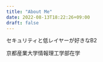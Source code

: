 ```yaml
---
title: "About Me"
date: 2022-08-13T18:22:26+09:00
draft: false
---
```


セキュリティと低レイヤーが好きなB2

京都産業大学情報理工学部在学



